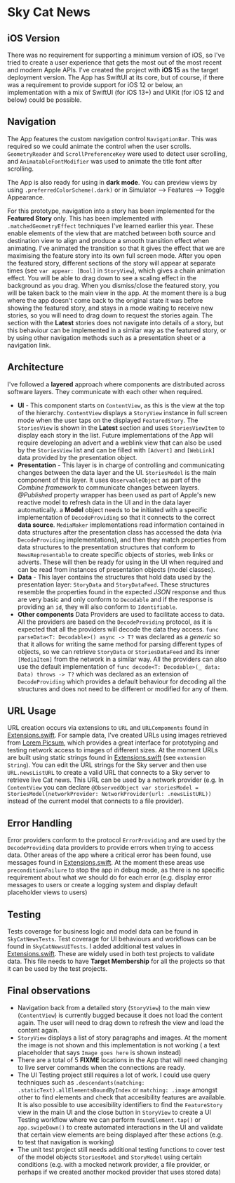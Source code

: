 # Sky Cat News

## iOS Version
There was no requirement for supporting a minimum version of iOS, so I've tried to create a user experience that gets the most out of the most recent and modern Apple APIs. I've created the project with **iOS 15** as the target deployment version. The App has SwiftUI at its core, but of course, if there was a requirement to provide support for iOS 12 or below, an implementation with a mix of SwiftUI (for iOS 13+) and UIKit (for iOS 12 and below) could be possible.

## Navigation
The App features the custom navigation control `NavigationBar`. This was required so we could animate the control when the user scrolls. `GeometryReader` and `ScrollPreferenceKey` were used to detect user scrolling, and  `AnimatableFontModifier` was used to animate the title font after scrolling.

The App is also ready for using in __dark mode__. You can preview views by using `.preferredColorScheme(.dark)` or in Simulator --> Features --> Toggle Appearance.

For this prototype, navigation into a story has been implemented for the __Featured Story__ only. This has been implemented with `.matchedGeometryEffect` techniques I've learned earlier this year. These enable elements of the view that are matched between both source and destination view to align and produce a smooth transition effect when animating. I've animated the transition so that it gives the effect that we are maximising the feature story into its own full screen mode.
After you open the featured story, different sections of the story will appear at separate times (see `var appear: [Bool]` in `StoryView`), which gives a chain animation effect. You will be able to drag down to see a scaling effect in the background as you drag.
When you dismiss/close the featured story, you will be taken back to the main view in the app. At the moment there is a bug where the app doesn't come back to the original state it was before showing the featured story, and stays in a mode waiting to receive new stories, so you will need to drag down to request the stories again.
The section with the __Latest__ stories does not navigate into details of a story, but this behaviour can be implemented in a similar way as the featured story, or by using other navigation methods such as a presentation sheet or a navigation link.

## Architecture

I've followed a __layered__ approach where components are distributed across software layers. They communicate with each other when required.

* __UI__ - This component starts on `ContentView`, as this is the view at the top of the hierarchy. `ContentView` displays a `StoryView` instance in full screen mode when the user taps on the displayed `FeaturedStory`. The `StoriesView` is shown in the __Latest__ section and uses `StoriesViewItem` to display each story in the list. Future implementations of the App will require developing an advert and a weblink view that can also be used by the `StoriesView` list and can be filled with `[Advert]` and `[WebLink]` data provided by the presentation object.
* __Presentation__ - This layer is in charge of controlling and communicating changes between the data layer and the UI. `StoriesModel` is the main component of this layer. It uses `ObservableObject` as part of the _Combine framework_ to communicate changes between layers. _@Published_ property wrapper has been used as part of Apple's new reactive model to refresh data in the UI and in the data layer automatically. a __Model__ object needs to be initiated with a specific implementation of `DecodeProviding` so that it connects to the correct __data source__. `MediaMaker` implementations read information contained in data structures after the presentation class has accessed the data (via `DecodeProviding` implementations), and then they match properties from data structures to the presentation structures that conform to `NewsRepresentable` to create specific objects of stories, web links or adverts. These will then be ready for using in the UI when required and can be read from instances of presentation objects (model classes). 
* __Data__ - This layer contains the structures that hold data used by the presentation layer: `StoryData` and `StoryDataFeed`. These structures resemble the properties found in the expected _JSON_ response and thus are very basic and only conform to `Decodable` and if the response is providing an `id`, they will also conform to `Identifiable`. 
* __Other components__ Data Providers are used to facilitate access to data. All the providers are based on the `DecodeProviding` protocol, as it is expected that all the providers will decode the data they access. `func parseData<T: Decodable>() async -> T?` was declared as a _generic_ so that it allows for writing the same method for parsing different types of objects, so we can retrieve `StoryData` or `StoriesDataFeed` and its inner `[MediaItem]` from the network in a similar way. All the providers can also use the default implementation of `func decode<T: Decodable>(_ data: Data) throws -> T?` which was declared as an extension of `DecodeProviding` which provides a default behaviour for decoding all the structures and does not need to be different or modified for any of them.

## URL Usage

URL creation occurs via extensions to `URL` and `URLCompoments` found in [Extensions.swift](/SkyCatNews/Model/Extensions.swift). For sample data, I've created URLs using images retrieved from [Lorem Picsum](https://picsum.photos), which provides a great interface for prototyping and testing network access to images of different sizes. At the moment URLs are built using static strings found in [Extensions.swift](/SkyCatNews/Model/Extensions.swift) (see `extension String`). You can edit the URL strings for the Sky server and then use `URL.newsListURL` to create a valid URL that connects to a Sky server to retrieve live Cat news. This URL can be used by a network provider (e.g. In `ContentView` you can declare `@ObservedObject var storiesModel = StoriesModel(networkProvider: NetworkProvider(url: .newsListURL))` instead of the current model that connects to a file provider).

## Error Handling

Error providers conform to the protocol `ErrorProviding` and are used by the `DecodeProviding` data providers to provide errors when trying to access data. Other areas of the app where a critical error has been found, use messages found in [Extensions.swift](/SkyCatNews/Model/Extensions.swift). At the moment these areas use `preconditionFailure` to stop the app in debug mode, as there is no specific requirement about what we should do for each error (e.g. display error messages to users or create a logging system and display default placeholder views to users)


## Testing

Tests coverage for business logic and model data can be found in `SkyCatNewsTests`.
Test coverage for UI behaviours and workflows can be found in `SkyCatNewsUITests`.
I added additional test values in [Extensions.swift](/SkyCatNews/Model/Extensions.swift). These are widely used in both test projects to validate data. This file needs to have __Target Membership__ for all the projects so that it can be used by the test projects.

## Final observations

* Navigation back from a detailed story (`StoryView`) to the main view (`ContentView`) is currently bugged because it does not load the content again. The user will need to drag down to refresh the view and load the content again.
* `StoryView` displays a list of story paragraphs and images. At the moment the image is not shown and this implementation is not working ( a text placeholder that says `Image goes here` is shown instead)
* There are a total of 5 __FIXME__ locations in the App that will need changing to live server commands when the connections are ready.
* The UI Testing project still requires a lot of work. I could use query techniques such as `.descendants(matching: .staticText).allElementsBoundByIndex` or `matching: .image` amongst other to find elements and check that accesibility features are available. It is also possible to use accesibility identifiers to find the `FeatureStory` view in the main UI and the close button in `StoryView` to create a UI Testing workflow where we can perform `foundElement.tap()` or `app.swipeDown()` to create automated interactions in the UI and validate that certain view elements are being displayed after these actions (e.g. to test that navigation is working)
* The unit test project still needs additional testing functions to cover test of the model objects `StoriesModel` and `StoryModel` using certain conditions (e.g. with a mocked network provider, a file provider, or perhaps if we created another mocked provider that uses stored data)
 
